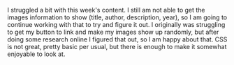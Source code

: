 I struggled a bit with this week's content.  I still am not able to get the images information to show (title, author, description, year), so I am going to continue working with that to try and figure it out.  I originally was struggling to get my button to link and make my images show up randomly, but after doing some research online I figured that out, so I am happy about that.  CSS is not great, pretty basic per usual, but there is enough to make it somewhat enjoyable to look at.  
